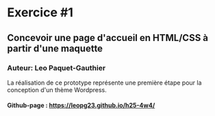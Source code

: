# Exercice #1
## Concevoir une page d'accueil en HTML/CSS à partir d'une maquette
### Auteur: Leo Paquet-Gauthier
La réalisation de ce prototype représente une première étape pour la conception d'un thème Wordpress.

#### Github-page : https://leopg23.github.io/h25-4w4/ 